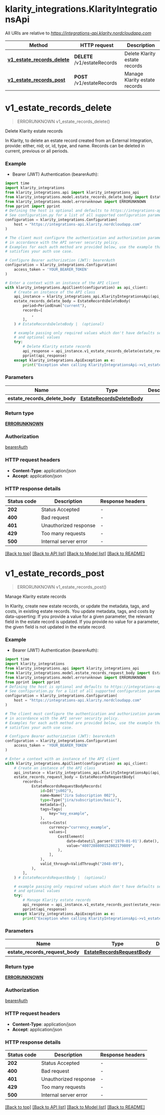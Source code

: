 # klarity_integrations.KlarityIntegrationsApi

All URIs are relative to *https://integrations-api.klarity.nordcloudapp.com*

Method | HTTP request | Description
------------- | ------------- | -------------
[**v1_estate_records_delete**](KlarityIntegrationsApi.md#v1_estate_records_delete) | **DELETE** /v1/estateRecords | Delete Klarity estate records
[**v1_estate_records_post**](KlarityIntegrationsApi.md#v1_estate_records_post) | **POST** /v1/estateRecords | Manage Klarity estate records


# **v1_estate_records_delete**
> ERRORUNKNOWN v1_estate_records_delete()

Delete Klarity estate records

In Klarity, to delete an estate record created from an External Integration, provide: either, nid; or, id, type, and name. Records can be deleted in current, previous or all periods. 

### Example

* Bearer (JWT) Authentication (bearerAuth):
```python
import time
import klarity_integrations
from klarity_integrations.api import klarity_integrations_api
from klarity_integrations.model.estate_records_delete_body import EstateRecordsDeleteBody
from klarity_integrations.model.errorunknown import ERRORUNKNOWN
from pprint import pprint
# Defining the host is optional and defaults to https://integrations-api.klarity.nordcloudapp.com
# See configuration.py for a list of all supported configuration parameters.
configuration = klarity_integrations.Configuration(
    host = "https://integrations-api.klarity.nordcloudapp.com"
)

# The client must configure the authentication and authorization parameters
# in accordance with the API server security policy.
# Examples for each auth method are provided below, use the example that
# satisfies your auth use case.

# Configure Bearer authorization (JWT): bearerAuth
configuration = klarity_integrations.Configuration(
    access_token = 'YOUR_BEARER_TOKEN'
)

# Enter a context with an instance of the API client
with klarity_integrations.ApiClient(configuration) as api_client:
    # Create an instance of the API class
    api_instance = klarity_integrations_api.KlarityIntegrationsApi(api_client)
    estate_records_delete_body = EstateRecordsDeleteBody(
        period=PeriodEnum("current"),
        records=[
            ,
        ],
    ) # EstateRecordsDeleteBody |  (optional)

    # example passing only required values which don't have defaults set
    # and optional values
    try:
        # Delete Klarity estate records
        api_response = api_instance.v1_estate_records_delete(estate_records_delete_body=estate_records_delete_body)
        pprint(api_response)
    except klarity_integrations.ApiException as e:
        print("Exception when calling KlarityIntegrationsApi->v1_estate_records_delete: %s\n" % e)
```


### Parameters

Name | Type | Description  | Notes
------------- | ------------- | ------------- | -------------
 **estate_records_delete_body** | [**EstateRecordsDeleteBody**](EstateRecordsDeleteBody.md)|  | [optional]

### Return type

[**ERRORUNKNOWN**](ERRORUNKNOWN.md)

### Authorization

[bearerAuth](../README.md#bearerAuth)

### HTTP request headers

 - **Content-Type**: application/json
 - **Accept**: application/json


### HTTP response details
| Status code | Description | Response headers |
|-------------|-------------|------------------|
**202** | Status Accepted |  -  |
**400** | Bad request |  -  |
**401** | Unauthorized response |  -  |
**429** | Too many requests |  -  |
**500** | Internal server error |  -  |

[[Back to top]](#) [[Back to API list]](../README.md#documentation-for-api-endpoints) [[Back to Model list]](../README.md#documentation-for-models) [[Back to README]](../README.md)

# **v1_estate_records_post**
> ERRORUNKNOWN v1_estate_records_post()

Manage Klarity estate records

In Klarity, create new estate records, or update the metadata, tags, and costs, in existing estate records. You update metadata, tags, and costs by data-upserting: If you provide a value for a given parameter, the relevant field in the estate record is updated. If you provide no value for a parameter, the given field is not updated in the estate record. 

### Example

* Bearer (JWT) Authentication (bearerAuth):
```python
import time
import klarity_integrations
from klarity_integrations.api import klarity_integrations_api
from klarity_integrations.model.estate_records_request_body import EstateRecordsRequestBody
from klarity_integrations.model.errorunknown import ERRORUNKNOWN
from pprint import pprint
# Defining the host is optional and defaults to https://integrations-api.klarity.nordcloudapp.com
# See configuration.py for a list of all supported configuration parameters.
configuration = klarity_integrations.Configuration(
    host = "https://integrations-api.klarity.nordcloudapp.com"
)

# The client must configure the authentication and authorization parameters
# in accordance with the API server security policy.
# Examples for each auth method are provided below, use the example that
# satisfies your auth use case.

# Configure Bearer authorization (JWT): bearerAuth
configuration = klarity_integrations.Configuration(
    access_token = 'YOUR_BEARER_TOKEN'
)

# Enter a context with an instance of the API client
with klarity_integrations.ApiClient(configuration) as api_client:
    # Create an instance of the API class
    api_instance = klarity_integrations_api.KlarityIntegrationsApi(api_client)
    estate_records_request_body = EstateRecordsRequestBody(
        records=[
            EstateRecordsRequestBodyRecords(
                id=Id("js002"),
                name=Name("Jira Subscription 002"),
                type=Type("jira/subscription/basic"),
                metadata={},
                tags=Tags(
                    key="key_example",
                ),
                costs=Costs(
                    currency="currency_example",
                    values=[
                        CostElement(
                            date=dateutil_parser('1970-01-01').date(),
                            value="4807288800152802179809",
                        ),
                    ],
                ),
                valid_through=ValidThrough("2048-09"),
            ),
        ],
    ) # EstateRecordsRequestBody |  (optional)

    # example passing only required values which don't have defaults set
    # and optional values
    try:
        # Manage Klarity estate records
        api_response = api_instance.v1_estate_records_post(estate_records_request_body=estate_records_request_body)
        pprint(api_response)
    except klarity_integrations.ApiException as e:
        print("Exception when calling KlarityIntegrationsApi->v1_estate_records_post: %s\n" % e)
```


### Parameters

Name | Type | Description  | Notes
------------- | ------------- | ------------- | -------------
 **estate_records_request_body** | [**EstateRecordsRequestBody**](EstateRecordsRequestBody.md)|  | [optional]

### Return type

[**ERRORUNKNOWN**](ERRORUNKNOWN.md)

### Authorization

[bearerAuth](../README.md#bearerAuth)

### HTTP request headers

 - **Content-Type**: application/json
 - **Accept**: application/json


### HTTP response details
| Status code | Description | Response headers |
|-------------|-------------|------------------|
**202** | Status Accepted |  -  |
**400** | Bad request |  -  |
**401** | Unauthorized response |  -  |
**429** | Too many requests |  -  |
**500** | Internal server error |  -  |

[[Back to top]](#) [[Back to API list]](../README.md#documentation-for-api-endpoints) [[Back to Model list]](../README.md#documentation-for-models) [[Back to README]](../README.md)

